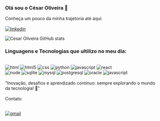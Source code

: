 ### Olá sou o César Oliveira 👋

Conheça um pouco da minha trajetoria até aqui: <br/><br/>
[![linkedin](https://img.shields.io/badge/LinkedIn-0077B5?style=for-the-badge&logo=linkedin&logoColor=white)](https://www.linkedin.com/in/cesarboliveira/)

![Cesar Oliveira GitHub stats](https://github-readme-stats.vercel.app/api?username=cesar-olliveira&show_icons=true&theme=dracula)

### Linguagens e Tecnologias que ultilizo no meu dia:
<div style="display: inline_block"><br/>
  <img aling="center" alt="html" src="https://img.shields.io/badge/HTML-239120?style=for-the-badge&logo=html5&logoColor=white"/>
  <img aling="center" alt="html5" src="https://img.shields.io/badge/HTML5-E34F26?style=for-the-badge&logo=html5&logoColor=white"/>
  <img aling="center" alt="css" src="https://img.shields.io/badge/CSS-239120?&style=for-the-badge&logo=css3&logoColor=white"/>
  <img aling="center" alt="python" src="https://img.shields.io/badge/Python-14354C?style=for-the-badge&logo=python&logoColor=white"/>
  <img aling="center" alt="javascript" src="https://img.shields.io/badge/JavaScript-323330?style=for-the-badge&logo=javascript&logoColor=F7DF1E"/> 
  <img aling="center" alt="react" src="https://img.shields.io/badge/React-20232A?style=for-the-badge&logo=react&logoColor=61DAFB"/> <br/>
  <img aling="center" alt="node" src="https://img.shields.io/badge/Node.js-43853D?style=for-the-badge&logo=node.js&logoColor=white"/>
  <img aling="center" alt="sqlite" src="https://img.shields.io/badge/SQLite-07405E?style=for-the-badge&logo=sqlite&logoColor=white"/>
  <img aling="center" alt="mysql" src="https://img.shields.io/badge/MySQL-00000F?style=for-the-badge&logo=mysql&logoColor=white"/>
  <img aling="center" alt="postgresql" src="https://img.shields.io/badge/PostgreSQL-316192?style=for-the-badge&logo=postgresql&logoColor=white"/>  
  <img aling="center" alt="oracle" src="https://img.shields.io/badge/Oracle-F80000?style=for-the-badge&logo=oracle&logoColor=black"/>
  <img aling="center" alt="javascript" src="https://img.shields.io/badge/Microsoft%20SQL%20Server-CC2927?style=for-the-badge&logo=microsoft%20sql%20server&logoColor=white"/>
<br/><br/>
"Inovação, desafios e aprendizado contínuo: sempre explorando o mundo da tecnologia! 🚀"
<br/><br/>
Contato:
<br/><br/>
  
[![gmail](https://img.shields.io/badge/Gmail-D14836?style=for-the-badge&logo=gmail&logoColor=white)](mailto:cesarolliveira25@gmail.com)
   
</div>

